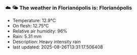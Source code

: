 ### ☁️ 🌤️  The weather in Florianópolis is: Florianópolis

- Temperature: 12.9°C
- On flesh: 12.75°C
- Relative air humidity: 96%
- Rain: 5.31 mm
- Description: Heavy intensity rain
- last updated: 2025-08-26T13:31:17.506408
